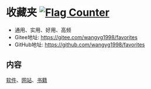 # 收藏夹 [![Flag Counter](https://s01.flagcounter.com/mini/QK1R/bg_FFFFFF/txt_000000/border_CCCCCC/flags_0/)](https://info.flagcounter.com/QK1R)
- 通用、实用、好用、高频
- Gitee地址:  <https://gitee.com/wangyg1998/favorites>
- GitHub地址: <https://github.com/wangyg1998/favorites>

## 内容
[软件](./软件.md)、[网站](./网站.md)、[书籍](./书籍.md)



